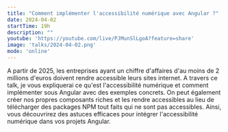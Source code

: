 ```yaml
---
title: "Comment implémenter l'accessibilité numérique avec Angular ?"
date: 2024-04-02
startTime: 19h
description: ""
youtube: 'https://youtube.com/live/PJMunSlLgoA?feature=share'
image: 'talks/2024-04-02.png'
mode: 'online'
---
```


A partir de 2025, les entreprises ayant un chiffre d'affaires d'au moins de 2 millions d'euros doivent rendre accessible leurs sites internet. A travers ce talk, je vous expliquerai ce qu'est l'accessibilité numérique et comment implémenter sous Angular avec des exemples concrets. On peut également créer nos propres composants riches et les rendre accessibles au lieu de télécharger des packages NPM tout faits qui ne sont pas accessibles. Ainsi, vous découvrirez des astuces efficaces pour intégrer l'accessibilité numérique dans vos projets Angular.
